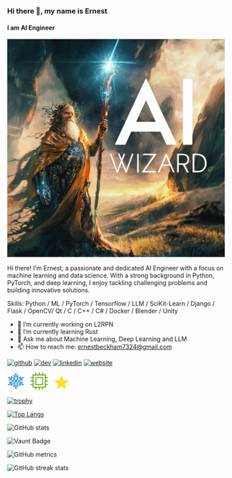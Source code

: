 ### Hi there 👋, my name is Ernest
#### I am AI Engineer
![App Screenshot](https://github.com/MorningStarTM/MorningStarTM/blob/main/AI_wizard.jpeg?raw=true)

Hi there! I'm Ernest, a passionate and dedicated AI Engineer with a focus on machine learning and data science. With a strong background in Python, PyTorch, and deep learning, I enjoy tackling challenging problems and building innovative solutions.

Skills: Python / ML / PyTorch / Tensorflow / LLM / SciKit-Learn / Django / Flask / OpenCV/ Qt / C / C++ / C# / Docker / Blender / Unity 

- 🔭 I’m currently working on L2RPN 
- 🌱 I’m currently learning Rust 
- 💬 Ask me about Machine Learning, Deep Learning and LLM 
- 📫 How to reach me: ernestbeckham7324@gmail.com 


[<img src='https://cdn.jsdelivr.net/npm/simple-icons@3.0.1/icons/github.svg' alt='github' height='40'>](https://github.com/MorningStarTM)  [<img src='https://cdn.jsdelivr.net/npm/simple-icons@3.0.1/icons/dev-dot-to.svg' alt='dev' height='40'>](https://dev.to/ernest)  [<img src='https://cdn.jsdelivr.net/npm/simple-icons@3.0.1/icons/linkedin.svg' alt='linkedin' height='40'>](https://www.linkedin.com/in/ernestbeckham/)  [<img src='https://cdn.jsdelivr.net/npm/simple-icons@3.0.1/icons/icloud.svg' alt='website' height='40'>](https://morningstartm.github.io/ErnestBekham-portfolio/)  

<a href='https://archiveprogram.github.com/'><img src='https://raw.githubusercontent.com/acervenky/animated-github-badges/master/assets/acbadge.gif' width='40' height='40'></a> <a href='https://docs.github.com/en/developers'><img src='https://raw.githubusercontent.com/acervenky/animated-github-badges/master/assets/devbadge.gif' width='40' height='40'></a> <a href='https://stars.github.com/'><img src='https://raw.githubusercontent.com/acervenky/animated-github-badges/master/assets/starbadge.gif' width='35' height='35'></a> 

[![trophy](https://github-profile-trophy.vercel.app/?username=MorningStarTM)](https://github.com/ryo-ma/github-profile-trophy)

[![Top Langs](https://github-readme-stats.vercel.app/api/top-langs/?username=MorningStarTM)](https://github.com/anuraghazra/github-readme-stats)

![GitHub stats](https://github-readme-stats.vercel.app/api?username=MorningStarTM&show_icons=true&count_private=true)  

![Vaunt Badge](https://api.vaunt.dev/v1/github/entities/MorningStarTM/contributions?format=svg&private=true)  

![GitHub metrics](https://metrics.lecoq.io/MorningStarTM)  

![GitHub streak stats](https://streak-stats.demolab.com/?user=MorningStarTM)  

